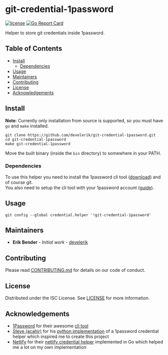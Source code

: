 # git-credential-1password

[![license](https://img.shields.io/github/license/develerik/git-credential-1password.svg?style=flat-square)](LICENSE)
[![Go Report Card](https://goreportcard.com/badge/github.com/develerik/git-credential-1password?style=flat-square)](https://goreportcard.com/badge/github.com/develerik/git-credential-1password)

Helper to store git credentials inside 1password.

## Table of Contents

- [Install](#install)
  - [Dependencies](#dependencies)
- [Usage](#usage)
- [Maintainers](#maintainers)
- [Contributing](#contributing)
- [License](#license)
- [Acknowledgements](#acknowledgements)

## Install

**Note**: Currently only installation from source is supported, so you must have `go` and `make` installed.

```shell script
git clone https://github.com/develerik/git-credential-1password.git
cd git-credential-1password
make git-credential-1password
```

Move the built binary (inside the `bin` directory) to somewhere in your PATH.

### Dependencies

To use this helper you need to install the 1password cli tool ([download](https://support.1password.com/command-line-getting-started/#set-up-the-command-line-tool))
and of course git.  
You also need to setup the cli tool with your 1password account ([guide](https://support.1password.com/command-line-getting-started/#get-started-with-the-command-line-tool)). 

## Usage

```shell script
git config --global credential.helper '!git-credential-1password'
```

## Maintainers

- **Erik Bender** - *Initial work* - [develerik](https://github.com/develerik)

## Contributing

Please read [CONTRIBUTING.md](CONTRIBUTING.md) for details on our code of conduct.

## License

Distributed under the ISC License. See [LICENSE](LICENSE) for more information.

## Acknowledgements

- [1Password](https://1password.com) for their awesome [cli tool](https://1password.com/downloads/command-line)
- [Steve (acahir)](https://github.com/acahir) for his [python implementation](https://github.com/acahir/git-credential-1password)
of a 1password credential helper which inspired me to create this project
- [Netlify](https://www.netlify.com) for their [netlify credential helper](https://github.com/netlify/netlify-credential-helper)
implemented in Go which helped me a lot on my own implementation
